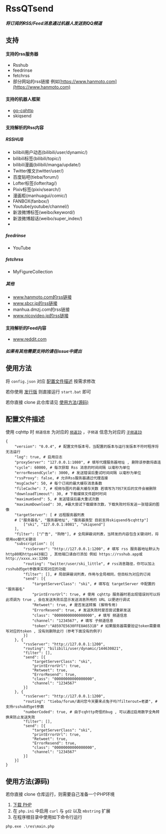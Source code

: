 # RssQTsend
##### 将订阅的RSS/Feed消息通过机器人发送到QQ频道

## 支持

#### 支持的rss服务器
* Rsshub
* feedrinse
* fetchrss
* 部分网站的rss链接 例如[https://www.hanmoto.com](https://www.hanmoto.com)

#### 支持的机器人框架
* [go-cqhttp](https://github.com/Mrs4s/go-cqhttp/)
* skiqsend

#### 支持解析的Rss内容

##### RSSHUB
* bilibili用户动态(bilibili/user/dynamic/)
* bilibili标签(bilibili/topic/)
* bilibili漫画(bilibili/manga/update/)
* Twitter推文(twitter/user/)
* 百度贴吧(tieba/forum/)
* Lofter标签(lofter/tag/)
* Pixiv标签(pixiv/search/)
* 漫画柜(manhuagui/comic/)
* FANBOX(fanbox/)
* Youtube(youtube/channel/)
* 新浪微博标签(weibo/keyword/)
* 新浪微博超话(weibo/super_index/)
* 

##### feedrinse
* YouTube

##### fetchrss
* MyFigureCollection

##### 其他
* www.hanmoto.com的rss链接
* www.sbcr.jp的rss链接
* manhua.dmzj.com的rss链接
* www.nicovideo.jp的rss链接

#### 支持解析的Feed内容
* www.reddit.com


##### 如果有其他需要支持的请在issue中提出

## 使用方法

将 `config.json` 对应 [配置文件描述](#配置文件描述) 按需求修改

若你使用 [发行版](https://github.com/skilittle/RssQTsend/releases) 则直接运行 `start.bat` 即可

若你直接 clone 此仓库请见 [使用方法(源码)](#使用方法源码)

## 配置文件描述

使用 cqhttp 时 `频道信息` 为对应的 [`频道ID`](https://github.com/Mrs4s/go-cqhttp/blob/master/docs/guild.md#%E6%94%B6%E5%88%B0%E9%A2%91%E9%81%93%E6%B6%88%E6%81%AF) ，`子频道` 信息为对应的 [`子频道ID`](https://github.com/Mrs4s/go-cqhttp/blob/master/docs/guild.md#%E6%94%B6%E5%88%B0%E9%A2%91%E9%81%93%E6%B6%88%E6%81%AF)

```
{
	"version": "0.0.4", # 配置文件版本号，当配置的版本与运行发版本不符时程序将无法运行
	"log": true, # 启用日志
	"proxyServer": "127.0.0.1:1080", # 填写代理服务器地址 , 删除该参数将直连
	"cycle": 60000, # 每次获取 Rss 消息的时间间隔 以毫秒为单位
	"errorResendCycle": 3000, # 发送错误后重试时间间隔 以毫秒为单位
	"rssProxy": false, # 允许Rss服务器通过代理连接
	"msgCache": 50, # 每个订阅的最大缓存消息条数
	"fileCache": 7, # 视频与图片的最大缓存天数 若填写为7则7天后的文件会被删除
	"downloadTimeout": 30, # 下载媒体文件超时时间
	"maximumSend": 5, # 发送错误后最大重试次数
	"maximumDownload": 30, #最大尝试下载媒体次数，下载失败时将发送一张错误的图像
	"targetServer": [ # 远程服务器列表
	# ["服务器名", "服务器地址", "服务器类型 目前支持skiqsend与cqhttp"]
		["ski", "127.0.0.1:8081", "skiqsend"]
	],
	"filter": ["广告", "购物"], # 全局屏蔽词列表，当转发的内容包含关键词时，将使用oo替代关键词
	"subscription": [{
		"rssServer": "http://127.0.0.1:1200", # 填写 rss 服务器地址默认为http80和https443端口 , 其他端口请自行添加 例如 https://rsshub.app或http://xxxx.xx:1200
		"routing": "twitter/user/ski_little", # rss消息路径，你可以加上rsshub的get参数来实现对应的功能
		"filter": [], # 局部屏蔽词列表，作用与全局相同，但目标为对应的订阅
		"send": [{
			"targetServerClass": "ski", # 填写在 targetServer 中配置的 "服务器名"
			"printErrorUrl": true, # 使用 cqhttp 服务器时若出现错误则可以将此项调为 true , 会在发送失败后显示发送消息所用的 URL 以便进行调试
			"Retweet": true, # 是否发送转推 (推特专用)
			"ErrorResend": true, # 发送失败时是否尝试重新发送
			"class": "00000000000000000", # 填写 频道信息
			"channel": "1234567", # 填写 子频道信息
			"token":"A8597E5630FFE8A6531B" # 如果服务器需要验证token需要填写对应的token , 没有则删除此行（参考下面没有的例子）
		}]
	}, {
		"rssServer": "http://127.0.0.1:1200",
		"routing": "bilibili/user/dynamic/144630821",
		"filter": [],
		"send": [{
			"targetServerClass": "ski",
			"printErrorUrl": true,
			"Retweet": true,
			"ErrorResend": true,
			"class": "00000000000000000",
			"channel": "1234567"
		}]
	}, {
		"rssServer": "http://127.0.0.1:1200",
		"routing": "tieba/forum/请问您今天要来点兔子吗?filterout=老婆", # 支持rsshub的get参数
		"numberCoded": true, # 由于cqhttp奇怪的bug , 可以通过启用数字全角转换来防止发送失败
		"filter": [],
		"send": [{
			"targetServerClass": "ski",
			"printErrorUrl": true,
			"Retweet": true,
			"ErrorResend": true,
			"class": "00000000000000000",
			"channel": "1234567"
		}]
	}]
}
```

## 使用方法(源码)

若你直接 clone 仓库运行，则需要自己准备一个PHP环境

1. [下载 PHP](https://www.php.net/downloads.php)
2. 在 `php.ini` 中启用 `curl` 与 `gd2` 以及 `mbstring` 扩展
3. 在程序根目录中使用如下命令行运行

```php.exe .\res\main.php```
